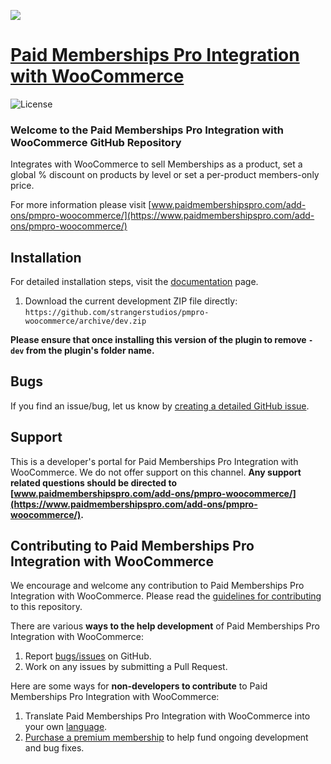 ![](pmpro-woocommerce-banner.png)

# [Paid Memberships Pro Integration with WooCommerce](https://www.paidmembershipspro.com/add-ons/pmpro-woocommerce/) #

![License](https://img.shields.io/badge/license-GPL--2.0%2B-red.svg?style=flat-square)

### Welcome to the Paid Memberships Pro Integration with WooCommerce GitHub Repository
Integrates with WooCommerce to sell Memberships as a product, set a global % discount on products by level or set a per-product members-only price.

For more information please visit [www.paidmembershipspro.com/add-ons/pmpro-woocommerce/](https://www.paidmembershipspro.com/add-ons/pmpro-woocommerce/)

## Installation ##
For detailed installation steps, visit the [documentation](https://www.paidmembershipspro.com/add-ons/pmpro-woocommerce/) page.

1. Download the current development ZIP file directly: `https://github.com/strangerstudios/pmpro-woocommerce/archive/dev.zip`

**Please ensure that once installing this version of the plugin to remove `-dev` from the plugin's folder name.**

## Bugs ##
If you find an issue/bug, let us know by [creating a detailed GitHub issue](https://github.com/strangerstudios/pmpro-woocommerce/issues/new).

## Support ##
This is a developer's portal for Paid Memberships Pro Integration with WooCommerce. We do not offer support on this channel. **Any support related questions should be directed to [www.paidmembershipspro.com/add-ons/pmpro-woocommerce/](https://www.paidmembershipspro.com/add-ons/pmpro-woocommerce/).**

## Contributing to Paid Memberships Pro Integration with WooCommerce ##
We encourage and welcome any contribution to Paid Memberships Pro Integration with WooCommerce. Please read the [guidelines for contributing](https://github.com/strangerstudios/pmpro-woocommerce/blob/dev/.github/CONTRIBUTING.md) to this repository.

There are various **ways to the help development** of Paid Memberships Pro Integration with WooCommerce:

1. Report [bugs/issues](https://github.com/strangerstudios/pmpro-woocommerce/issues/new) on GitHub.
2. Work on any issues by submitting a Pull Request.

Here are some ways for **non-developers to contribute** to Paid Memberships Pro Integration with WooCommerce:

1. Translate Paid Memberships Pro Integration with WooCommerce into your own [language](https://www.paidmembershipspro.com/paid-memberships-pro-in-your-language/).
2. [Purchase a premium membership](https://paidmembershipspro.com/pricing) to help fund ongoing development and bug fixes.
